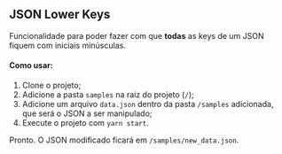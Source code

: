 ## JSON Lower Keys

Funcionalidade para poder fazer com que **todas** as keys de um JSON fiquem com iniciais minúsculas.

#### Como usar:

1. Clone o projeto;
2. Adicione a pasta `samples` na raiz do projeto (`/`);
3. Adicione um arquivo `data.json` dentro da pasta `/samples` adicionada, que será o JSON a ser manipulado;
4. Execute o projeto com `yarn start`.

Pronto. O JSON modificado ficará em `/samples/new_data.json`.
